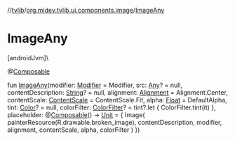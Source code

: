 //[tvlib](../../index.md)/[org.mjdev.tvlib.ui.components.image](index.md)/[ImageAny](-image-any.md)

# ImageAny

[androidJvm]\

@[Composable](https://developer.android.com/reference/kotlin/androidx/compose/runtime/Composable.html)

fun [ImageAny](-image-any.md)(modifier: [Modifier](https://developer.android.com/reference/kotlin/androidx/compose/ui/Modifier.html) = Modifier, src: [Any](https://kotlinlang.org/api/latest/jvm/stdlib/kotlin/-any/index.html)? = null, contentDescription: [String](https://kotlinlang.org/api/latest/jvm/stdlib/kotlin/-string/index.html)? = null, alignment: [Alignment](https://developer.android.com/reference/kotlin/androidx/compose/ui/Alignment.html) = Alignment.Center, contentScale: [ContentScale](https://developer.android.com/reference/kotlin/androidx/compose/ui/layout/ContentScale.html) = ContentScale.Fit, alpha: [Float](https://kotlinlang.org/api/latest/jvm/stdlib/kotlin/-float/index.html) = DefaultAlpha, tint: [Color](https://developer.android.com/reference/kotlin/androidx/compose/ui/graphics/Color.html)? = null, colorFilter: [ColorFilter](https://developer.android.com/reference/kotlin/androidx/compose/ui/graphics/ColorFilter.html)? = tint?.let { ColorFilter.tint(it) }, placeholder: @[Composable](https://developer.android.com/reference/kotlin/androidx/compose/runtime/Composable.html)() -&gt; [Unit](https://kotlinlang.org/api/latest/jvm/stdlib/kotlin/-unit/index.html) = {
        Image(
            painterResource(R.drawable.broken_image),
            contentDescription,
            modifier,
            alignment,
            contentScale,
            alpha,
            colorFilter
        )
    })
